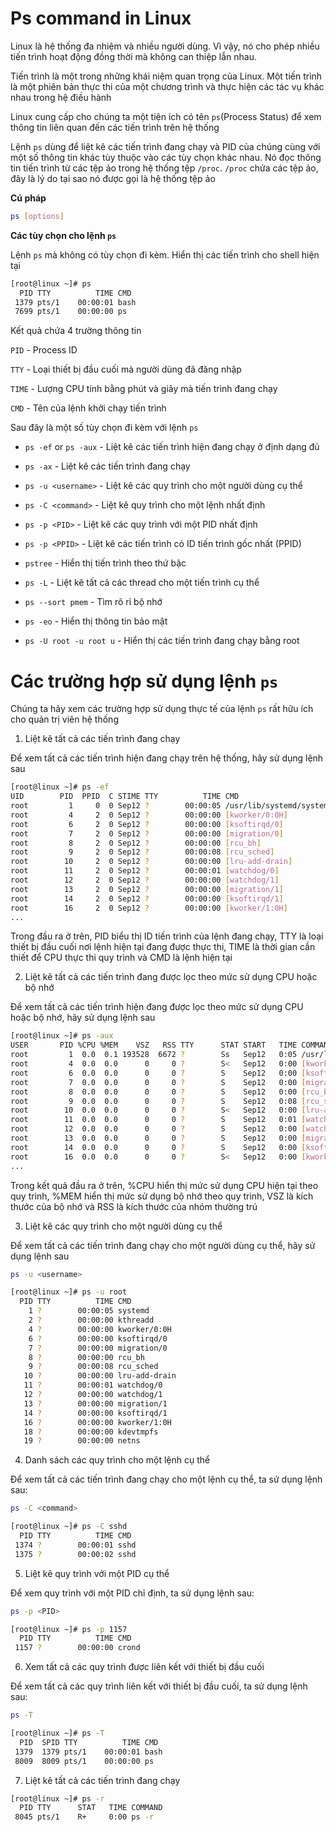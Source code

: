 # Ps command in Linux

Linux là hệ thống đa nhiệm và nhiều người dùng. Vì vậy, nó cho phép nhiều tiến trình hoạt động đồng thời mà không can thiệp lẫn nhau. 

Tiến trình là một trong những khái niệm quan trọng của Linux. Một tiến trình là một phiên bản thực thi của một chương trình và thực hiện các tác vụ khác nhau trong hệ điều hành

Linux cung cấp cho chúng ta một tiện ích có tên `ps`(Process Status) để xem thông tin liên quan đến các tiến trình trên hệ thống

Lệnh `ps` dùng để liệt kê các tiến trình đang chạy và PID của chúng cùng với một số thông tin khác tùy thuộc vào các tùy chọn khác nhau. Nó đọc thông tin tiến trình từ các tệp ảo trong hệ thống tệp `/proc`. `/proc` chứa các tệp ảo, đây là lý do tại sao nó được gọi là hệ thống tệp ảo

**Cú pháp**

```sh
ps [options]
```

**Các tùy chọn cho lệnh `ps`**

Lệnh `ps` mà không có tùy chọn đi kèm. Hiển thị các tiến trình cho shell hiện tại

```sh
[root@linux ~]# ps
  PID TTY          TIME CMD
 1379 pts/1    00:00:01 bash
 7699 pts/1    00:00:00 ps
```

Kết quả chứa 4 trường thông tin

`PID` - Process ID

`TTY` - Loại thiết bị đầu cuối mà người dùng đã đăng nhập

`TIME` - Lượng CPU tính bằng phút và giây mà tiến trình đang chạy

`CMD` - Tên của lệnh khởi chạy tiến trình

Sau đây là một số tùy chọn đi kèm với lệnh `ps`

- `ps -ef` or `ps -aux` - Liệt kê các tiến trình hiện đang chạy ở định dạng đủ

- `ps -ax` - Liệt kê các tiến trình đang chạy

- `ps -u <username>` - Liệt kê các quy trình cho một người dùng cụ thể

- `ps -C <command>` - Liệt kê quy trình cho một lệnh nhất định

- `ps -p <PID>` - Liệt kê các quy trình với một PID nhất định

- `ps -p <PPID>` - Liệt kê các tiến trình có ID tiến trình gốc nhất (PPID)

- `pstree` - Hiển thị tiến trình theo thứ bậc

- `ps -L` - Liệt kê tất cả các thread cho một tiến trình cụ thể

- `ps --sort pmem` - Tìm rõ rỉ bộ nhớ

- `ps -eo` - Hiển thị thông tin bảo mật

- `ps -U root -u root u` - Hiển thị các tiến trình đang chạy bằng root

# Các trường hợp sử dụng lệnh `ps`

Chúng ta hãy xem các trường hợp sử dụng thực tế của lệnh `ps` rất hữu ích cho quản trị viên hệ thống 

1. Liệt kê tất cả các tiến trình đang chạy

Để xem tất cả các tiến trình hiện đang chạy trên hệ thống, hãy sử dụng lệnh sau

```sh
[root@linux ~]# ps -ef
UID        PID  PPID  C STIME TTY          TIME CMD
root         1     0  0 Sep12 ?        00:00:05 /usr/lib/systemd/systemd --switched-root --system --deroot         2     0  0 Sep12 ?        00:00:00 [kthreadd]
root         4     2  0 Sep12 ?        00:00:00 [kworker/0:0H]
root         6     2  0 Sep12 ?        00:00:00 [ksoftirqd/0]
root         7     2  0 Sep12 ?        00:00:00 [migration/0]
root         8     2  0 Sep12 ?        00:00:00 [rcu_bh]
root         9     2  0 Sep12 ?        00:00:08 [rcu_sched]
root        10     2  0 Sep12 ?        00:00:00 [lru-add-drain]
root        11     2  0 Sep12 ?        00:00:01 [watchdog/0]
root        12     2  0 Sep12 ?        00:00:00 [watchdog/1]
root        13     2  0 Sep12 ?        00:00:00 [migration/1]
root        14     2  0 Sep12 ?        00:00:00 [ksoftirqd/1]
root        16     2  0 Sep12 ?        00:00:00 [kworker/1:0H]
...
```

Trong đầu ra ở trên, PID biểu thị ID tiến trình của lệnh đang chạy, TTY là loại thiết bị đầu cuối nơi lệnh hiện tại đang được thực thi, TIME là thời gian cần thiết để CPU thực thi quy trình và CMD là lệnh hiện tại

2. Liệt kê tất cả các tiến trình đang được lọc theo mức sử dụng CPU hoặc bộ nhớ

Để xem tất cả các tiến trình hiện đang được lọc theo mức sử dụng CPU hoặc bộ nhớ, hãy sử dụng lệnh sau

```sh
[root@linux ~]# ps -aux
USER       PID %CPU %MEM    VSZ   RSS TTY      STAT START   TIME COMMAND
root         1  0.0  0.1 193528  6672 ?        Ss   Sep12   0:05 /usr/lib/systemd/systemd --switched-rroot         2  0.0  0.0      0     0 ?        S    Sep12   0:00 [kthreadd]
root         4  0.0  0.0      0     0 ?        S<   Sep12   0:00 [kworker/0:0H]
root         6  0.0  0.0      0     0 ?        S    Sep12   0:00 [ksoftirqd/0]
root         7  0.0  0.0      0     0 ?        S    Sep12   0:00 [migration/0]
root         8  0.0  0.0      0     0 ?        S    Sep12   0:00 [rcu_bh]
root         9  0.0  0.0      0     0 ?        S    Sep12   0:08 [rcu_sched]
root        10  0.0  0.0      0     0 ?        S<   Sep12   0:00 [lru-add-drain]
root        11  0.0  0.0      0     0 ?        S    Sep12   0:01 [watchdog/0]
root        12  0.0  0.0      0     0 ?        S    Sep12   0:00 [watchdog/1]
root        13  0.0  0.0      0     0 ?        S    Sep12   0:00 [migration/1]
root        14  0.0  0.0      0     0 ?        S    Sep12   0:00 [ksoftirqd/1]
root        16  0.0  0.0      0     0 ?        S<   Sep12   0:00 [kworker/1:0H]
...
```

Trong kết quả đầu ra ở trên, %CPU hiển thị mức sử dụng CPU hiện tại theo quy trình, %MEM hiển thị mức sử dụng bộ nhớ theo quy trình, VSZ là kích thước của bộ nhớ và RSS là kích thước của nhóm thường trú

3. Liệt kê các quy trình cho một người dùng cụ thể

Để xem tất cả các tiến trình đang chạy cho một người dùng cụ thể, hãy sử dụng lệnh sau

```sh
ps -u <username>
```

```sh
[root@linux ~]# ps -u root
  PID TTY          TIME CMD
    1 ?        00:00:05 systemd
    2 ?        00:00:00 kthreadd
    4 ?        00:00:00 kworker/0:0H
    6 ?        00:00:00 ksoftirqd/0
    7 ?        00:00:00 migration/0
    8 ?        00:00:00 rcu_bh
    9 ?        00:00:08 rcu_sched
   10 ?        00:00:00 lru-add-drain
   11 ?        00:00:01 watchdog/0
   12 ?        00:00:00 watchdog/1
   13 ?        00:00:00 migration/1
   14 ?        00:00:00 ksoftirqd/1
   16 ?        00:00:00 kworker/1:0H
   18 ?        00:00:00 kdevtmpfs
   19 ?        00:00:00 netns
```

4. Danh sách các quy trình cho một lệnh cụ thể

Để xem tất cả các tiến trình đang chạy cho một lệnh cụ thể, ta sử dụng lệnh sau:

```sh
ps -C <command>
```

```sh
[root@linux ~]# ps -C sshd
  PID TTY          TIME CMD
 1374 ?        00:00:01 sshd
 1375 ?        00:00:02 sshd
```

5. Liệt kê quy trình với một PID cụ thể

Để xem quy trình với một PID chỉ định, ta sử dụng lệnh sau:

```sh
ps -p <PID>
```

```sh
[root@linux ~]# ps -p 1157
  PID TTY          TIME CMD
 1157 ?        00:00:00 crond
```

6. Xem tất cả các quy trình được liên kết với thiết bị đầu cuối

Để xem tất cả các quy trình liên kết với thiết bị đầu cuối, ta sử dụng lệnh sau:

```sh
ps -T
```

```sh
[root@linux ~]# ps -T
  PID  SPID TTY          TIME CMD
 1379  1379 pts/1    00:00:01 bash
 8009  8009 pts/1    00:00:00 ps
```

7. Liệt kê tất cả các tiến trình đang chạy

```sh
[root@linux ~]# ps -r
  PID TTY      STAT   TIME COMMAND
 8045 pts/1    R+     0:00 ps -r
```